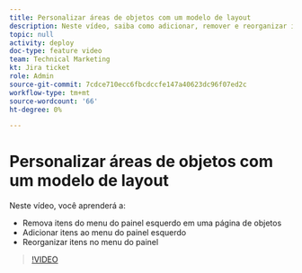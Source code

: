 ```yaml
---
title: Personalizar áreas de objetos com um modelo de layout
description: Neste vídeo, saiba como adicionar, remover e reorganizar itens no menu do painel esquerdo usando um modelo de layout.
topic: null
activity: deploy
doc-type: feature video
team: Technical Marketing
kt: Jira ticket
role: Admin
source-git-commit: 7cdce710ecc6fbcdccfe147a40623dc96f07ed2c
workflow-type: tm+mt
source-wordcount: '66'
ht-degree: 0%

---
```


# Personalizar áreas de objetos com um modelo de layout

Neste vídeo, você aprenderá a:

* Remova itens do menu do painel esquerdo em uma página de objetos
* Adicionar itens ao menu do painel esquerdo
* Reorganizar itens no menu do painel

>[!VIDEO](https://video.tv.adobe.com/v/335075/?quality=12)
